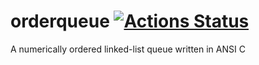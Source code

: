 # orderqueue  [![Actions Status](https://github.com/Fullaxx/orderqueue/workflows/CI/badge.svg)](https://github.com/Fullaxx/orderqueue/actions)
A numerically ordered linked-list queue written in ANSI C
